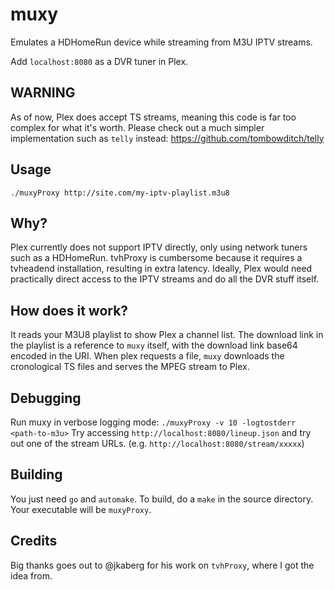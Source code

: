 # muxy
Emulates a HDHomeRun device while streaming from M3U IPTV streams.

Add `localhost:8080` as a DVR tuner in Plex.

## WARNING
As of now, Plex does accept TS streams, meaning this code is far too complex for what it's worth.
Please check out a much simpler implementation such as `telly` instead: https://github.com/tombowditch/telly

## Usage
`./muxyProxy http://site.com/my-iptv-playlist.m3u8`

## Why?
Plex currently does not support IPTV directly, only using network tuners such as a HDHomeRun.
tvhProxy is cumbersome because it requires a tvheadend installation, resulting in extra latency.
Ideally, Plex would need practically direct access to the IPTV streams and do all the DVR stuff itself.

## How does it work?
It reads your M3U8 playlist to show Plex a channel list. The download link in the playlist is a reference to `muxy` itself,
with the download link base64 encoded in the URI. When plex requests a file, `muxy` downloads the cronological TS files
and serves the MPEG stream to Plex.

## Debugging
Run muxy in verbose logging mode: `./muxyProxy -v 10 -logtostderr <path-to-m3u>`
Try accessing `http://localhost:8080/lineup.json` and try out one of the stream URLs. (e.g. `http://localhost:8080/stream/xxxxx`)

## Building
You just need `go` and `automake`. To build, do a `make` in the source directory. Your executable will be `muxyProxy`.

## Credits
Big thanks goes out to @jkaberg for his work on `tvhProxy`, where I got the idea from.
